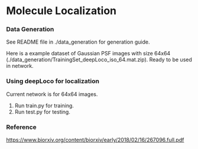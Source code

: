 # Molecule Localization

### Data Generation ###
See README file in ./data_generation for generation guide.

Here is a example dataset of Gaussian PSF images with size 64x64 (./data_generation/TrainingSet_deepLoco_iso_64.mat.zip). Ready to be used in network.
### Using deepLoco for localization ###
Current network is for 64x64 images.
1. Run train.py for training.
2. Run test.py for testing.


### Reference ###
https://www.biorxiv.org/content/biorxiv/early/2018/02/16/267096.full.pdf
